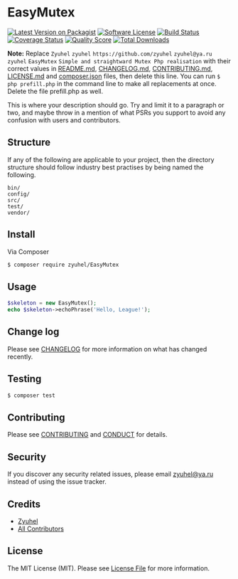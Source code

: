 # EasyMutex

[![Latest Version on Packagist][ico-version]][link-packagist]
[![Software License][ico-license]](LICENSE.md)
[![Build Status][ico-travis]][link-travis]
[![Coverage Status][ico-scrutinizer]][link-scrutinizer]
[![Quality Score][ico-code-quality]][link-code-quality]
[![Total Downloads][ico-downloads]][link-downloads]

**Note:** Replace ```Zyuhel``` ```zyuhel``` ```https://github.com/zyuhel``` ```zyuhel@ya.ru``` ```zyuhel``` ```EasyMutex``` ```Simple and straightward Mutex Php realisation``` with their correct values in [README.md](README.md), [CHANGELOG.md](CHANGELOG.md), [CONTRIBUTING.md](CONTRIBUTING.md), [LICENSE.md](LICENSE.md) and [composer.json](composer.json) files, then delete this line. You can run `$ php prefill.php` in the command line to make all replacements at once. Delete the file prefill.php as well.

This is where your description should go. Try and limit it to a paragraph or two, and maybe throw in a mention of what
PSRs you support to avoid any confusion with users and contributors.

## Structure

If any of the following are applicable to your project, then the directory structure should follow industry best practises by being named the following.

```
bin/        
config/
src/
test/
vendor/
```


## Install

Via Composer

``` bash
$ composer require zyuhel/EasyMutex
```

## Usage

``` php
$skeleton = new EasyMutex();
echo $skeleton->echoPhrase('Hello, League!');
```

## Change log

Please see [CHANGELOG](CHANGELOG.md) for more information on what has changed recently.

## Testing

``` bash
$ composer test
```

## Contributing

Please see [CONTRIBUTING](CONTRIBUTING.md) and [CONDUCT](CONDUCT.md) for details.

## Security

If you discover any security related issues, please email zyuhel@ya.ru instead of using the issue tracker.

## Credits

- [Zyuhel][link-author]
- [All Contributors][link-contributors]

## License

The MIT License (MIT). Please see [License File](LICENSE.md) for more information.

[ico-version]: https://img.shields.io/packagist/v/zyuhel/EasyMutex.svg?style=flat-square
[ico-license]: https://img.shields.io/badge/license-MIT-brightgreen.svg?style=flat-square
[ico-travis]: https://img.shields.io/travis/zyuhel/EasyMutex/master.svg?style=flat-square
[ico-scrutinizer]: https://img.shields.io/scrutinizer/coverage/g/zyuhel/EasyMutex.svg?style=flat-square
[ico-code-quality]: https://img.shields.io/scrutinizer/g/zyuhel/EasyMutex.svg?style=flat-square
[ico-downloads]: https://img.shields.io/packagist/dt/zyuhel/EasyMutex.svg?style=flat-square

[link-packagist]: https://packagist.org/packages/zyuhel/EasyMutex
[link-travis]: https://travis-ci.org/zyuhel/EasyMutex
[link-scrutinizer]: https://scrutinizer-ci.com/g/zyuhel/EasyMutex/code-structure
[link-code-quality]: https://scrutinizer-ci.com/g/zyuhel/EasyMutex
[link-downloads]: https://packagist.org/packages/zyuhel/EasyMutex
[link-author]: https://github.com/zyuhel
[link-contributors]: ../../contributors
